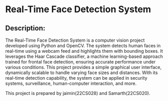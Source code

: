 # Real-Time Face Detection System

## Description:

The Real-Time Face Detection System is a computer vision project developed using Python and OpenCV. The system detects human faces in real-time using a webcam feed and highlights them with bounding boxes.
It leverages the Haar Cascade classifier, a machine learning-based approach trained for frontal face detection, 
ensuring accurate performance under various conditions. This project provides a simple graphical user interface, dynamically scalable to handle varying face sizes and distances. 
With its real-time detection capability, the system can be applied in security systems, surveillance, human-computer interaction, and more.

This project is prepared by jaimin(22CS028) and Samarth(22CS020).

